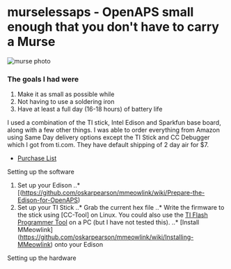 # murselessaps - OpenAPS small enough that you don't have to carry a Murse

![murse photo](http://ecx.images-amazon.com/images/I/41V0l2-6V8L.jpg)

### The goals I had were
1. Make it as small as possible while
2. Not having to use a soldering iron
3. Have at least a full day (16-18 hours) of battery life

I used a combination of the TI stick, Intel Edison and Sparkfun base board, along with a few other things. I was able to order everything from Amazon using Same Day delivery options except the TI Stick and CC Debugger which I got from ti.com. They have default shipping of 2 day air for $7.
* [Purchase List](http://amzn.com/w/10OD9UTHX6TTK)

Setting up the software
1. Set up your Edison
..* [(https://github.com/oskarpearson/mmeowlink/wiki/Prepare-the-Edison-for-OpenAPS)
2. Set up your TI Stick
..* Grab the current hex file
..* Write the firmware to the stick using [CC-Tool] on Linux. You could also use the [TI Flash Programmer Tool](http://www.ti.com/tool/flash-programmer) on a PC (but I have not tested this).
..* [Install MMeowlink] (https://github.com/oskarpearson/mmeowlink/wiki/Installing-MMeowlink) onto your Edison

Setting up the hardware

